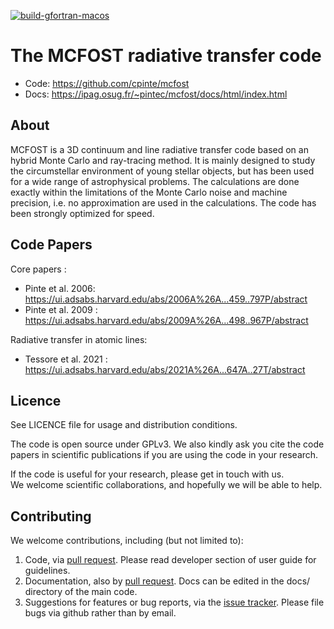 [![build-gfortran-macos](https://github.com/cpinte/mcfost/actions/workflows/build-gfortran-macos.yml/badge.svg)](https://github.com/cpinte/mcfost/actions/workflows/build-gfortran-macos.yml)

The MCFOST radiative transfer code
==================================

- Code: <https://github.com/cpinte/mcfost>
- Docs: <https://ipag.osug.fr/~pintec/mcfost/docs/html/index.html>


About
-----

MCFOST is a 3D continuum and line radiative transfer code based on an hybrid Monte Carlo and ray-tracing method. It is mainly designed to study the circumstellar environment of young stellar objects, but has been used for a wide range of astrophysical problems. The calculations are done exactly within the limitations of the Monte Carlo noise and machine precision, i.e. no approximation are used in the calculations. The code has been strongly optimized for speed.


Code Papers
-----------
Core papers :
- Pinte et al. 2006:  https://ui.adsabs.harvard.edu/abs/2006A%26A...459..797P/abstract
- Pinte et al. 2009 : https://ui.adsabs.harvard.edu/abs/2009A%26A...498..967P/abstract

Radiative transfer in atomic lines:
- Tessore et al. 2021 : https://ui.adsabs.harvard.edu/abs/2021A%26A...647A..27T/abstract


Licence
-------

See LICENCE file for usage and distribution conditions.

The code is open source under GPLv3. 
We also kindly ask you cite the code papers in scientific publications if you are using the code in your research.

If the code is useful for your research, please get in touch with us.  
We welcome scientific collaborations, and hopefully we will be able to help.


Contributing
------------
We welcome contributions, including (but not limited to):

1. Code, via [pull request](https://github.com/cpinte/mcfost/pulls). Please read developer section of user guide for guidelines.
2. Documentation, also by [pull request](https://github.com/cpinte/mcfost/pulls). Docs can be edited in the docs/ directory of the main code.
3. Suggestions for features or bug reports, via the [issue tracker](https://github.com/cpinte/mcfost/issues/new). Please file bugs via github rather than by email.
